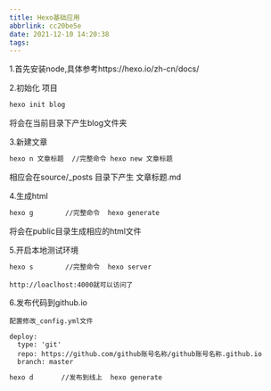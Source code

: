 ```yaml
---
title: Hexo基础应用
abbrlink: cc20be5e
date: 2021-12-10 14:20:38
tags:
---
```


1.首先安装node,具体参考https://hexo.io/zh-cn/docs/

2.初始化 项目
``` bash
hexo init blog
```
将会在当前目录下产生blog文件夹

3.新建文章
``` bash
hexo n 文章标题  //完整命令 hexo new 文章标题
```
相应会在source/_posts 目录下产生   文章标题.md

4.生成html
``` bash
hexo g        //完整命令  hexo generate
```
将会在public目录生成相应的html文件

5.开启本地测试环境
``` bash
hexo s        //完整命令  hexo server
```
    http://loaclhost:4000就可以访问了


6.发布代码到github.io
    
    配置修改_config.yml文件
```
deploy:
  type: 'git'
  repo: https://github.com/github账号名称/github账号名称.github.io
  branch: master
```
``` bash
hexo d       //发布到线上  hexo generate
```








